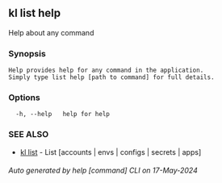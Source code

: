 ## kl list help

Help about any command

### Synopsis

```
Help provides help for any command in the application.
Simply type list help [path to command] for full details.
```

### Options

```
  -h, --help   help for help
```

### SEE ALSO

* [kl list](kl_list.md)  - List [accounts | envs | configs | secrets | apps]

###### Auto generated by help [command] CLI on 17-May-2024
